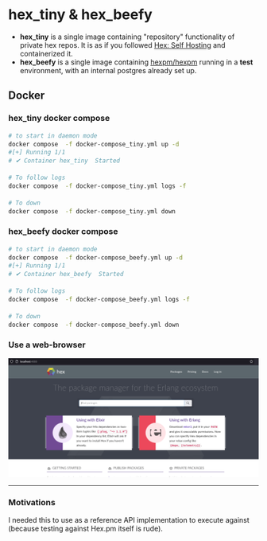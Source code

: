 # hex_tiny & hex_beefy



* **hex_tiny** is a single image containing "repository" functionality of private hex repos. It is as if you followed [Hex: Self Hosting](https://hex.pm/docs/self-hosting) and containerized it.
* **hex_beefy** is a single image containing [hexpm/hexpm](https://github.com/hexpm/hexpm/tree/main) running in a **test** environment, with an internal postgres already set up.


## Docker 

### hex_tiny docker compose

```sh
# to start in daemon mode
docker compose  -f docker-compose_tiny.yml up -d
#[+] Running 1/1
# ✔ Container hex_tiny  Started                                                                                                                                                                                                          0.1s 

# To follow logs
docker compose  -f docker-compose_tiny.yml logs -f

# To down
docker compose  -f docker-compose_tiny.yml down
```

### hex_beefy docker compose

```sh
# to start in daemon mode
docker compose  -f docker-compose_beefy.yml up -d
#[+] Running 1/1
# ✔ Container hex_beefy  Started                                                                                                                                                                                                          0.1s 

# To follow logs
docker compose  -f docker-compose_beefy.yml logs -f

# To down
docker compose  -f docker-compose_beefy.yml down
```

### Use a web-browser

![image showing beefy hex](beefy_screen.png)

--------
### Motivations

I needed this to use as a reference API implementation to execute against (because testing against Hex.pm itself is rude).
